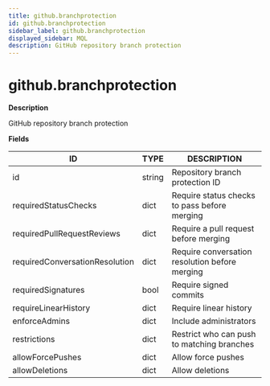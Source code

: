 ```yaml
---
title: github.branchprotection
id: github.branchprotection
sidebar_label: github.branchprotection
displayed_sidebar: MQL
description: GitHub repository branch protection
---
```


# github.branchprotection

**Description**

GitHub repository branch protection

**Fields**

| ID                             | TYPE   | DESCRIPTION                                    |
| ------------------------------ | ------ | ---------------------------------------------- |
| id                             | string | Repository branch protection ID                |
| requiredStatusChecks           | dict   | Require status checks to pass before merging   |
| requiredPullRequestReviews     | dict   | Require a pull request before merging          |
| requiredConversationResolution | dict   | Require conversation resolution before merging |
| requiredSignatures             | bool   | Require signed commits                         |
| requireLinearHistory           | dict   | Require linear history                         |
| enforceAdmins                  | dict   | Include administrators                         |
| restrictions                   | dict   | Restrict who can push to matching branches     |
| allowForcePushes               | dict   | Allow force pushes                             |
| allowDeletions                 | dict   | Allow deletions                                |
